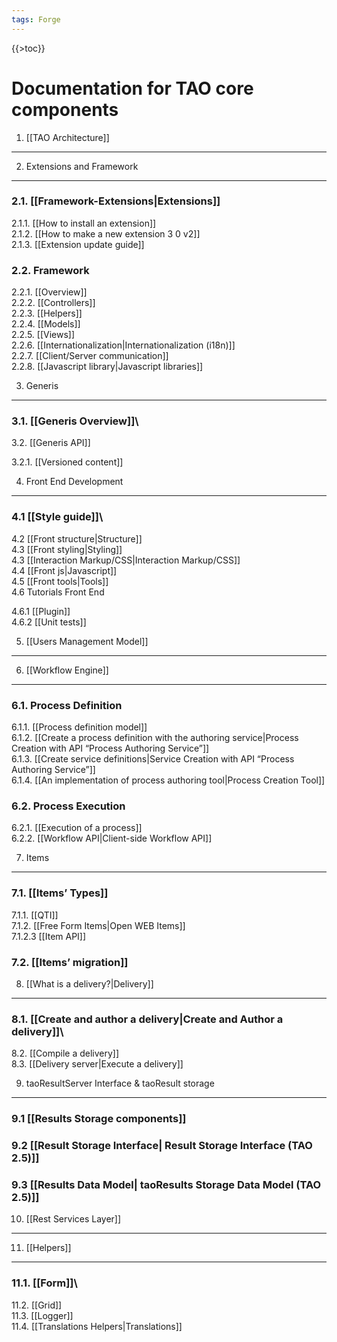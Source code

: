 ```yaml
---
tags: Forge
---
```


{{\>toc}}

Documentation for TAO core components
=====================================

1. [[TAO Architecture]]
-----------------------

2. Extensions and Framework
---------------------------

### 2.1. [[Framework-Extensions|Extensions]]

2.1.1. [[How to install an extension]]\
2.1.2. [[How to make a new extension 3 0 v2]]\
2.1.3. [[Extension update guide]]

### 2.2. Framework

2.2.1. [[Overview]]\
2.2.2. [[Controllers]]\
2.2.3. [[Helpers]]\
2.2.4. [[Models]]\
2.2.5. [[Views]]\
2.2.6. [[Internationalization|Internationalization (i18n)]]\
2.2.7. [[Client/Server communication]]\
2.2.8. [[Javascript library|Javascript libraries]]

3. Generis
----------

### 3.1. [[Generis Overview]]\
3.2. [[Generis API]]

3.2.1. [[Versioned content]]

4. Front End Development
------------------------

### 4.1 [[Style guide]]\
4.2 [[Front structure|Structure]]\
4.3 [[Front styling|Styling]]\
4.3 [[Interaction Markup/CSS|Interaction Markup/CSS]]\
4.4 [[Front js|Javascript]]\
4.5 [[Front tools|Tools]]\
4.6 Tutorials Front End

4.6.1 [[Plugin]]\
4.6.2 [[Unit tests]]

5. [[Users Management Model]]
-----------------------------

6. [[Workflow Engine]]
----------------------

### 6.1. Process Definition

6.1.1. [[Process definition model]]\
6.1.2. [[Create a process definition with the authoring service|Process Creation with API “Process Authoring Service”]]\
6.1.3. [[Create service definitions|Service Creation with API “Process Authoring Service”]]\
6.1.4. [[An implementation of process authoring tool|Process Creation Tool]]

### 6.2. Process Execution

6.2.1. [[Execution of a process]]\
6.2.2. [[Workflow API|Client-side Workflow API]]

7. Items
--------

### 7.1. [[Items’ Types]]

7.1.1. [[QTI]]\
7.1.2. [[Free Form Items|Open WEB Items]]\
7.1.2.3 [[Item API]]

### 7.2. [[Items’ migration]]

8. [[What is a delivery?|Delivery]]
-----------------------------------

### 8.1. [[Create and author a delivery|Create and Author a delivery]]\
8.2. [[Compile a delivery]]\
8.3. [[Delivery server|Execute a delivery]]

9. taoResultServer Interface & taoResult storage
------------------------------------------------

### 9.1 [[Results Storage components]]

### 9.2 [[Result Storage Interface| Result Storage Interface (TAO 2.5)]]

### 9.3 [[Results Data Model| taoResults Storage Data Model (TAO 2.5)]]

10. [[Rest Services Layer]]
---------------------------

11. [[Helpers]]
---------------

### 11.1. [[Form]]\
11.2. [[Grid]]\
11.3. [[Logger]]\
11.4. [[Translations Helpers|Translations]]
